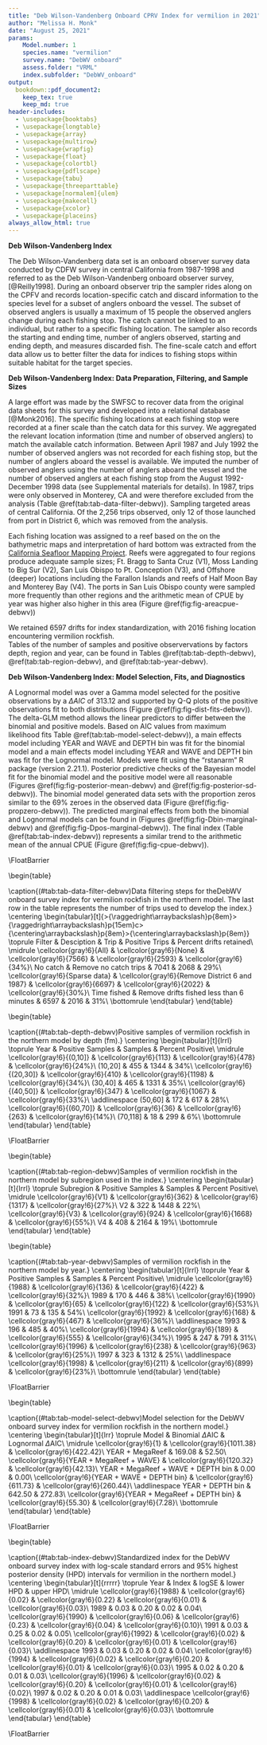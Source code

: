 ```yaml
---
title: "Deb Wilson-Vandenberg Onboard CPRV Index for vermilion in 2021"
author: "Melissa H. Monk"
date: "August 25, 2021"
params:
    Model.number: 1
    species.name: "vermilion"
    survey.name: "DebWV onboard"
    assess.folder: "VRML"
    index.subfolder: "DebWV_onboard"
output:
  bookdown::pdf_document2:
    keep_tex: true
    keep_md: true
header-includes:
  - \usepackage{booktabs}
  - \usepackage{longtable}
  - \usepackage{array}
  - \usepackage{multirow}
  - \usepackage{wrapfig}
  - \usepackage{float}
  - \usepackage{colortbl}
  - \usepackage{pdflscape}
  - \usepackage{tabu}
  - \usepackage{threeparttable}
  - \usepackage[normalem]{ulem}
  - \usepackage{makecell}
  - \usepackage{xcolor}
  - \usepackage{placeins}
always_allow_html: true
---
```











**Deb Wilson-Vandenberg Index**

The Deb Wilson-Vandenberg data set is an onboard observer survey data conducted 
by CDFW survey in central California from 1987-1998 and referred to as the Deb 
Wilson-Vandenberg onboard observer survey, [@Reilly1998]. During an onboard 
observer trip the sampler rides along on the CPFV and records location-specific 
catch and discard information to the species level for a subset of anglers 
onboard the vessel. The subset of observed anglers is usually a maximum of 15 
people the observed anglers change during each fishing stop.  The catch cannot be 
linked to an individual, but rather to a specific fishing location.  The sampler 
also records the starting and ending time, number of anglers observed, starting 
and ending depth, and measures discarded fish. The fine-scale catch and effort 
data allow us to better filter the data for indices 
to fishing stops within suitable habitat for the target species.


**Deb Wilson-Vandenberg Index: Data Preparation, Filtering, and Sample Sizes**

A large effort was made by the SWFSC to recover data from the original data 
sheets for this survey and developed into a relational database [@Monk2016]. 
The specific fishing locations at each fishing stop  were recorded at a finer 
scale than the catch data for this survey. We aggregated the relevant location 
information (time and number of observed anglers) to match the available catch 
information.  Between April 1987 and July 1992 the number of observed anglers 
was not recorded for each fishing stop, but the number of anglers aboard the 
vessel is available.  We imputed the number of observed anglers using the number 
of anglers aboard the vessel and the number of observed anglers at each fishing 
stop from the August 1992-December 1998 data (see Supplemental materials for 
details). In 1987, trips were only observed in Monterey, CA and were therefore 
excluded from the analysis (Table \@ref(tab:tab-data-filter-debwv)). Sampling 
targeted areas of central California.  Of the 2,256 trips observed, only 12 of 
those launched from port in District 6, which was removed from the analysis.


Each fishing location was assigned to a reef based on the on the bathymetric maps 
and interpretation of hard bottom was extracted from 
the [California Seafloor Mapping Project](http://seafloor.otterlabs.org/index.html).
Reefs were aggregated to four regions produce adequate sample sizes; 
Ft. Bragg to Santa Cruz (V1), Moss Landing to Big Sur (V2), San Luis Obispo to 
Pt. Conception (V3), and Offshore (deeper) locations including the Farallon 
Islands and reefs of Half Moon Bay and Monterey Bay (V4).  The ports in San 
Luis Obispo county were sampled more frequently than other regions and the arithmetic 
mean of CPUE by year was higher also higher in this area (Figure \@ref(fig:fig-areacpue-debwv))
 
We retained 6597 drifts for index standardization, with 
2016 fishing location encountering vermilion rockfish.  
Tables of the number of samples and positive observervations by factors depth, region and year, 
can be found in Tables \@ref(tab:tab-depth-debwv), \@ref(tab:tab-region-debwv), and 
\@ref(tab:tab-year-debwv).


**Deb Wilson-Vandenberg Index: Model Selection, Fits, and Diagnostics**

A Lognormal model was over a Gamma model
selected for the positive observations by a $\Delta AIC$ of 313.12  and supported by Q-Q plots of the positive observations fit to both distributions (Figure \@ref(fig:fig-dist-fits-debwv)). The delta-GLM
method allows the linear predictors to differ between the binomial and positive models.
Based on AIC values from maximum likelihood fits Table \@ref(tab:tab-model-select-debwv)), 
a main effects model including 
YEAR and WAVE and DEPTH bin 
was fit for the binomial model and a main 
effects model including 
YEAR and WAVE and DEPTH bin 
was fit for the  Lognormal model.
Models were fit using the “rstanarm” R package (version 2.21.1). Posterior predictive 
checks of the Bayesian model fit for the binomial model and the positive model 
were all reasonable (Figures \@ref(fig:fig-posterior-mean-debwv)  and 
 \@ref(fig:fig-posterior-sd-debwv)). The binomial model generated data sets with the 
 proportion zeros similar to the 69%  zeroes in the observed data 
(Figure \@ref(fig:fig-propzero-debwv)). The predicted marginal effects from 
both the binomial and Lognormal models can be found in (Figures \@ref(fig:fig-Dbin-marginal-debwv) and \@ref(fig:fig-Dpos-marginal-debwv)). The 
final index (Table \@ref(tab:tab-index-debwv)) 
represents a similar trend to the arithmetic mean of the annual CPUE (Figure \@ref(fig:fig-cpue-debwv)).

<!-- ******************************* TABLES ******************************** -->

\FloatBarrier

\begin{table}

\caption{(\#tab:tab-data-filter-debwv)Data filtering steps for theDebWV onboard survey index for vermilion rockfish in the northern model. The last row in the table represents the number of trips used 
      to develop the index.}
\centering
\begin{tabular}[t]{>{\raggedright\arraybackslash}p{8em}>{\raggedright\arraybackslash}p{15em}c>{\centering\arraybackslash}p{8em}>{\centering\arraybackslash}p{8em}}
\toprule
Filter & Desciption & Trip & Positive Trips & Percent drifts retained\\
\midrule
\cellcolor{gray!6}{All} & \cellcolor{gray!6}{None} & \cellcolor{gray!6}{7566} & \cellcolor{gray!6}{2593} & \cellcolor{gray!6}{34\%}\\
No catch & Remove no catch trips & 7041 & 2068 & 29\%\\
\cellcolor{gray!6}{Sparse data} & \cellcolor{gray!6}{Remove District 6 and 1987} & \cellcolor{gray!6}{6697} & \cellcolor{gray!6}{2022} & \cellcolor{gray!6}{30\%}\\
Time fished & Remove drifts fished less than 6 minutes & 6597 & 2016 & 31\%\\
\bottomrule
\end{tabular}
\end{table}



\begin{table}

\caption{(\#tab:tab-depth-debwv)Positive samples of vermilion rockfish in the northern model by depth (fm).}
\centering
\begin{tabular}[t]{lrrl}
\toprule
Year & Positive Samples & Samples & Percent Positive\\
\midrule
\cellcolor{gray!6}{(0,10]} & \cellcolor{gray!6}{113} & \cellcolor{gray!6}{478} & \cellcolor{gray!6}{24\%}\\
(10,20] & 455 & 1344 & 34\%\\
\cellcolor{gray!6}{(20,30]} & \cellcolor{gray!6}{410} & \cellcolor{gray!6}{1198} & \cellcolor{gray!6}{34\%}\\
(30,40] & 465 & 1331 & 35\%\\
\cellcolor{gray!6}{(40,50]} & \cellcolor{gray!6}{347} & \cellcolor{gray!6}{1067} & \cellcolor{gray!6}{33\%}\\
\addlinespace
(50,60] & 172 & 617 & 28\%\\
\cellcolor{gray!6}{(60,70]} & \cellcolor{gray!6}{36} & \cellcolor{gray!6}{263} & \cellcolor{gray!6}{14\%}\\
(70,118] & 18 & 299 & 6\%\\
\bottomrule
\end{tabular}
\end{table}



\FloatBarrier

\begin{table}

\caption{(\#tab:tab-region-debwv)Samples of vermilion rockfish in the northern model by subregion used in the index.}
\centering
\begin{tabular}[t]{lrrl}
\toprule
Subregion & Positive Samples & Samples & Percent Positive\\
\midrule
\cellcolor{gray!6}{V1} & \cellcolor{gray!6}{362} & \cellcolor{gray!6}{1317} & \cellcolor{gray!6}{27\%}\\
V2 & 322 & 1448 & 22\%\\
\cellcolor{gray!6}{V3} & \cellcolor{gray!6}{924} & \cellcolor{gray!6}{1668} & \cellcolor{gray!6}{55\%}\\
V4 & 408 & 2164 & 19\%\\
\bottomrule
\end{tabular}
\end{table}



\begin{table}

\caption{(\#tab:tab-year-debwv)Samples of vermilion rockfish in the northern model by year.}
\centering
\begin{tabular}[t]{lrrl}
\toprule
Year & Positive Samples & Samples & Percent Positive\\
\midrule
\cellcolor{gray!6}{1988} & \cellcolor{gray!6}{136} & \cellcolor{gray!6}{422} & \cellcolor{gray!6}{32\%}\\
1989 & 170 & 446 & 38\%\\
\cellcolor{gray!6}{1990} & \cellcolor{gray!6}{65} & \cellcolor{gray!6}{122} & \cellcolor{gray!6}{53\%}\\
1991 & 73 & 135 & 54\%\\
\cellcolor{gray!6}{1992} & \cellcolor{gray!6}{168} & \cellcolor{gray!6}{467} & \cellcolor{gray!6}{36\%}\\
\addlinespace
1993 & 196 & 485 & 40\%\\
\cellcolor{gray!6}{1994} & \cellcolor{gray!6}{189} & \cellcolor{gray!6}{555} & \cellcolor{gray!6}{34\%}\\
1995 & 247 & 791 & 31\%\\
\cellcolor{gray!6}{1996} & \cellcolor{gray!6}{238} & \cellcolor{gray!6}{963} & \cellcolor{gray!6}{25\%}\\
1997 & 323 & 1312 & 25\%\\
\addlinespace
\cellcolor{gray!6}{1998} & \cellcolor{gray!6}{211} & \cellcolor{gray!6}{899} & \cellcolor{gray!6}{23\%}\\
\bottomrule
\end{tabular}
\end{table}



 \FloatBarrier

\begin{table}

\caption{(\#tab:tab-model-select-debwv)Model selection for the DebWV onboard survey index for vermilion rockfish in the northern model.}
\centering
\begin{tabular}[t]{lrr}
\toprule
Model & Binomial $\Delta$AIC & Lognormal $\Delta$AIC\\
\midrule
\cellcolor{gray!6}{1} & \cellcolor{gray!6}{1011.38} & \cellcolor{gray!6}{422.42}\\
YEAR + MegaReef & 169.08 & 52.50\\
\cellcolor{gray!6}{YEAR + MegaReef + WAVE} & \cellcolor{gray!6}{120.32} & \cellcolor{gray!6}{42.13}\\
YEAR + MegaReef + WAVE + DEPTH bin & 0.00 & 0.00\\
\cellcolor{gray!6}{YEAR + WAVE + DEPTH bin} & \cellcolor{gray!6}{611.73} & \cellcolor{gray!6}{260.44}\\
\addlinespace
YEAR + DEPTH bin & 642.50 & 272.83\\
\cellcolor{gray!6}{YEAR + MegaReef + DEPTH bin} & \cellcolor{gray!6}{55.30} & \cellcolor{gray!6}{7.28}\\
\bottomrule
\end{tabular}
\end{table}




\FloatBarrier

\begin{table}

\caption{(\#tab:tab-index-debwv)Standardized index for the DebWV onboard survey index with log-scale standard errors and 95\% highest
       posterior density (HPD) intervals for vermilion in the northern model.}
\centering
\begin{tabular}[t]{rrrrr}
\toprule
Year & Index & logSE & lower HPD & upper HPD\\
\midrule
\cellcolor{gray!6}{1988} & \cellcolor{gray!6}{0.02} & \cellcolor{gray!6}{0.22} & \cellcolor{gray!6}{0.01} & \cellcolor{gray!6}{0.03}\\
1989 & 0.03 & 0.20 & 0.02 & 0.04\\
\cellcolor{gray!6}{1990} & \cellcolor{gray!6}{0.06} & \cellcolor{gray!6}{0.23} & \cellcolor{gray!6}{0.04} & \cellcolor{gray!6}{0.10}\\
1991 & 0.03 & 0.25 & 0.02 & 0.05\\
\cellcolor{gray!6}{1992} & \cellcolor{gray!6}{0.02} & \cellcolor{gray!6}{0.20} & \cellcolor{gray!6}{0.01} & \cellcolor{gray!6}{0.03}\\
\addlinespace
1993 & 0.03 & 0.20 & 0.02 & 0.04\\
\cellcolor{gray!6}{1994} & \cellcolor{gray!6}{0.02} & \cellcolor{gray!6}{0.20} & \cellcolor{gray!6}{0.01} & \cellcolor{gray!6}{0.03}\\
1995 & 0.02 & 0.20 & 0.01 & 0.03\\
\cellcolor{gray!6}{1996} & \cellcolor{gray!6}{0.02} & \cellcolor{gray!6}{0.20} & \cellcolor{gray!6}{0.01} & \cellcolor{gray!6}{0.02}\\
1997 & 0.02 & 0.20 & 0.01 & 0.03\\
\addlinespace
\cellcolor{gray!6}{1998} & \cellcolor{gray!6}{0.02} & \cellcolor{gray!6}{0.20} & \cellcolor{gray!6}{0.01} & \cellcolor{gray!6}{0.03}\\
\bottomrule
\end{tabular}
\end{table}



\FloatBarrier


<!-- ****************************** FIGURES ******************************** --> 



![(\#fig:fig-areacpue-debwv)Arithmetic mean of CPUE by region for  vermilion from the filtered data.](C:/Stock_Assessments/VRML_Assessment_2021/GitHub/Vermilion_2021/doc/indices/vermilion_DebWV_onboard_writeup_NCA_files/figure-latex/fig-areacpue-debwv-1.pdf) 




![(\#fig:fig-dist-fits-debwv)Q-Q plot (top) of the positive observations lognormal gamma distributions and fitted values vs residuals for the Lognormal model (bottom).](C:/Stock_Assessments/VRML_Assessment_2021/GitHub/Vermilion_2021/doc/indices/vermilion_DebWV_onboard_writeup_NCA_files/figure-latex/fig-dist-fits-debwv-1.pdf) 




![(\#fig:fig-posterior-mean-debwv)Posterior predictive draws of the mean (x-axis) by year in replicate data sets generated by the delta model with a vertical line representing the observed mean in the data.](C:/Stock_Assessments/VRML_Assessment_2021/GitHub/Vermilion_2021/doc/indices/vermilion_DebWV_onboard_writeup_NCA_files/figure-latex/fig-posterior-mean-debwv-1.pdf) 

\FloatBarrier

![(\#fig:fig-posterior-sd-debwv)Posterior predictive draws of the standard deviation by year (x-axis) in replicate data sets generated by the delta model with a vertical line representing the observed standard deviation in the data.](C:/Stock_Assessments/VRML_Assessment_2021/GitHub/Vermilion_2021/doc/indices/vermilion_DebWV_onboard_writeup_NCA_files/figure-latex/fig-posterior-sd-debwv-1.pdf) 

![(\#fig:fig-propzero-debwv)Posterior predictive distribution of the proportion of zero observations (x-axis) in replicate data sets generated by the delta model with a vertical line representing the observed average proportion of zeros in the data.](C:/Stock_Assessments/VRML_Assessment_2021/GitHub/Vermilion_2021/doc/indices/vermilion_DebWV_onboard_writeup_NCA_files/figure-latex/fig-propzero-debwv-1.pdf) 


![(\#fig:fig-Dbin-marginal-debwv)Binomial marginal effects from the final model](C:/Stock_Assessments/VRML_Assessment_2021/GitHub/Vermilion_2021/doc/indices/vermilion_DebWV_onboard_writeup_NCA_files/figure-latex/fig-Dbin-marginal-debwv-1.pdf) 


![(\#fig:fig-Dpos-marginal-debwv)Positive model marginal effects from the final model.](C:/Stock_Assessments/VRML_Assessment_2021/GitHub/Vermilion_2021/doc/indices/vermilion_DebWV_onboard_writeup_NCA_files/figure-latex/fig-Dpos-marginal-debwv-1.pdf) 


![(\#fig:fig-cpue-debwv)Standardized index and arithmetic mean of the CPUE from the filtered data. Each timeseries is scaled to its respective means.](C:/Stock_Assessments/VRML_Assessment_2021/GitHub/Vermilion_2021/doc/indices/vermilion_DebWV_onboard_writeup_NCA_files/figure-latex/fig-cpue-debwv-1.pdf) 

